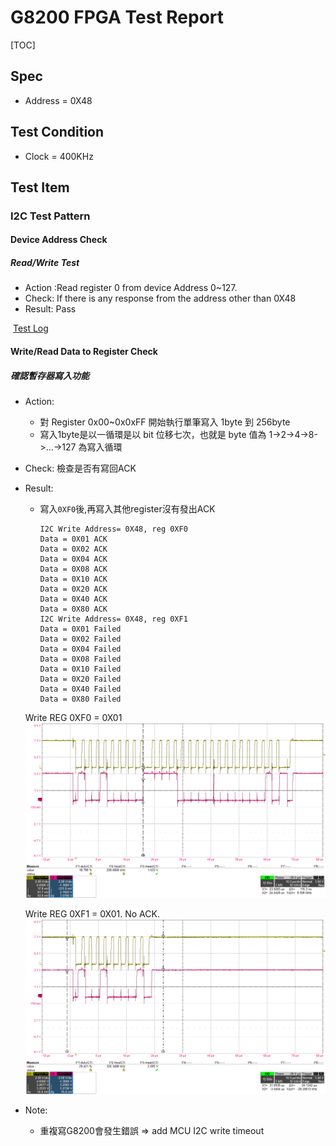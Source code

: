 # G8200 FPGA Test Report

[TOC]

<div style="page-break-after: always"></div>

## Spec

- Address = 0X48

## Test Condition

- Clock = 400KHz

<div style="page-break-after: always"></div>

## Test Item

### I2C  Test Pattern

#### Device Address Check

##### Read/Write Test

- Action :Read register 0  from device Address 0~127. 
- Check: If there is any response from the address other than 0X48
- Result: Pass

​	 [Test Log](test_device_address.txt)

#### Write/Read Data to Register Check

##### 確認暫存器寫入功能

- Action: 
  - 對 Register 0x00~0x0xFF 開始執行單筆寫入 1byte 到 256byte
  - 寫入1byte是以一循環是以 bit 位移七次，也就是 byte 值為 1->2->4->8->…->127 為寫入循環
  
- Check: 檢查是否有寫回ACK

- Result: 

  - 寫入`0XF0`後,再寫入其他register沒有發出ACK

    ```
    I2C Write Address= 0X48, reg 0XF0
    Data = 0X01 ACK
    Data = 0X02 ACK
    Data = 0X04 ACK
    Data = 0X08 ACK
    Data = 0X10 ACK
    Data = 0X20 ACK
    Data = 0X40 ACK
    Data = 0X80 ACK
    I2C Write Address= 0X48, reg 0XF1
    Data = 0X01 Failed
    Data = 0X02 Failed
    Data = 0X04 Failed
    Data = 0X08 Failed
    Data = 0X10 Failed
    Data = 0X20 Failed
    Data = 0X40 Failed
    Data = 0X80 Failed
    ```
    

  Write REG 0XF0 = 0X01
	<img src="assets\write_reg0XF0.png" alt="write_reg0xF0" style="zoom:50%;" />

  Write REG 0XF1 = 0X01. No ACK.
	<img src="assets\write_reg0XF1_after_0XF0.png" style="zoom:50%;" />

- Note: 

  - 重複寫G8200會發生錯誤 => add  MCU I2C write timeout